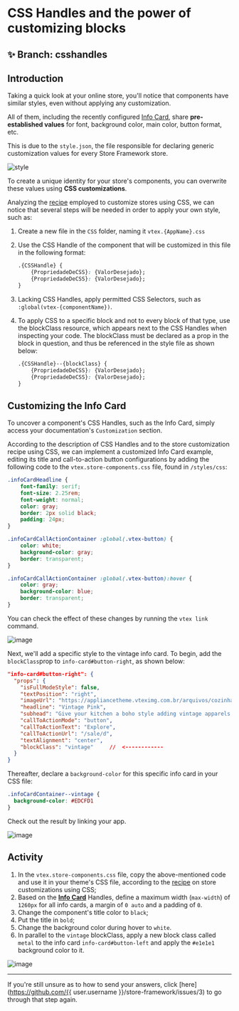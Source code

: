 # CSS Handles and the power of customizing blocks

## :sparkles: **Branch:** csshandles

## Introduction

Taking a quick look at your online store, you'll notice that components have similar styles, even without applying any customization. 

All of them, including the recently configured [Info Card](https://vtex.io/docs/components/all/vtex.store-components/info-card), share **pre-established values** for font, background color, main color, button format, etc.

This is due to the `style.json`, the file responsible for declaring generic customization values for every Store Framework store. 

![style](https://user-images.githubusercontent.com/52087100/69889933-60854400-12d2-11ea-8d11-97aef0f3bf83.png)

To create a unique identity for your store's components, you can overwrite these values using **CSS customizations**.

Analyzing the [recipe](https://vtex.io/docs/recipes/style/using-css-handles-for-store-customization) employed to customize stores using CSS, we can notice that several steps will be needed in order to apply your own style, such as:

1. Create a new file in the `CSS` folder, naming it `vtex.{AppName}.css`
2. Use the CSS Handle of the component that will be customized in this file in the following format: 

    ```css
    .{CSSHandle} {
        {PropriedadeDeCSS}: {ValorDesejado};
        {PropriedadeDeCSS}: {ValorDesejado};
    }
    ```

3. Lacking CSS Handles, apply permitted CSS Selectors, such as `:global(vtex-{componentName})`.
4. To apply CSS to a specific block and not to every block of that type, use the blockClass resource, which appears next to the CSS Handles when inspecting your code. The blockClass must be declared as a prop in the block in question, and thus be referenced in the style file as shown below:

    ```css
    .{CSSHandle}--{blockClass} {
        {PropriedadeDeCSS}: {ValorDesejado};
        {PropriedadeDeCSS}: {ValorDesejado};
    }
    ```

## Customizing the Info Card

To uncover a component's CSS Handles, such as the Info Card, simply access your documentation's `Customization` section.

According to the description of CSS Handles and to the store customization recipe using CSS, we can implement a customized Info Card example, editing its title and call-to-action button configurations by adding the following code to the  `vtex.store-components.css` file, found in `/styles/css`:

```css
.infoCardHeadline {
    font-family: serif;
    font-size: 2.25rem;
    font-weight: normal;
    color: gray;
    border: 2px solid black;
    padding: 24px;
}

.infoCardCallActionContainer :global(.vtex-button) {
    color: white;
    background-color: gray;
    border: transparent;
}

.infoCardCallActionContainer :global(.vtex-button):hover {
    color: gray;
    background-color: blue;
    border: transparent;
}
```

You can check the effect of these changes by running the `vtex link` command.

![image](https://user-images.githubusercontent.com/12139385/70145123-2626f880-167e-11ea-97f4-65aaacba74c3.png)

Next, we'll add a specific style to the vintage info card. To begin, add the `blockClass`prop to `info-card#button-right`, as shown below:

```json
"info-card#button-right": {
  "props": {
    "isFullModeStyle": false,
    "textPosition": "right",
    "imageUrl": "https://appliancetheme.vteximg.com.br/arquivos/cozinha-rosa-min.png",
    "headline": "Vintage Pink",
    "subhead": "Give your kitchen a boho style adding vintage apparels.<br>Available until January 2020.",
    "callToActionMode": "button",
    "callToActionText": "Explore",
    "callToActionUrl": "/sale/d",
    "textAlignment": "center",
    "blockClass": "vintage"     //  <------------
  }
}
```

Thereafter, declare a `background-color` for this specific info card in your CSS file:

```css
.infoCardContainer--vintage {
  background-color: #EDCFD1
}
```

Check out the result by linking your app.

![image](https://user-images.githubusercontent.com/12139385/70145268-743bfc00-167e-11ea-9dca-070d444b16b5.png)

## Activity

1. In the `vtex.store-components.css` file, copy the above-mentioned code and use it in your theme's CSS file, according to the [recipe](https://vtex.io/docs/recipes/style/using-css-handles-for-store-customization) on store customizations using CSS; 
2. Based on the [**Info Card**](https://vtex.io/docs/components/all/vtex.store-components/info-card) Handles, define a maximum width (`max-width`) of `1260px` for all info cards, a margin of `0 auto` and a padding of `0`.
3. Change the component's title color to `black`;
4. Put the title in `bold`;
5. Change the background color during hover to `white`.
6. In parallel to the `vintage` blockClass, apply a new block class called `metal` to the info card `info-card#button-left` and apply the `#e1e1e1` background color to it.

![image](https://user-images.githubusercontent.com/12139385/70145478-ead8f980-167e-11ea-8951-5d4b98e6d5c0.png)

----

If you're still unsure as to how to send your answers, click [here](https://github.com/{{ user.username }}/store-framework/issues/3) to go through that step again.